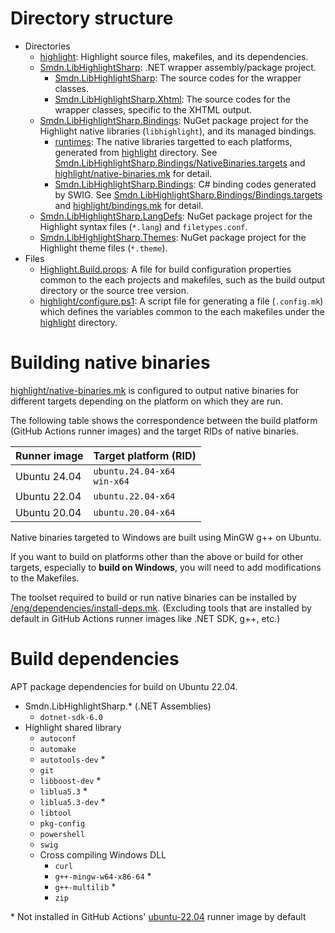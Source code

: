 # Directory structure
- Directories
  - [highlight](./highlight/): Highlight source files, makefiles, and its dependencies.
  - [Smdn.LibHighlightSharp](./Smdn.LibHighlightSharp/): .NET wrapper assembly/package project.
    - [Smdn.LibHighlightSharp](./Smdn.LibHighlightSharp/Smdn.LibHighlightSharp/): The source codes for the wrapper classes.
    - [Smdn.LibHighlightSharp.Xhtml](./Smdn.LibHighlightSharp/Smdn.LibHighlightSharp.Xhtml/): The source codes for the wrapper classes, specific to the XHTML output.
  - [Smdn.LibHighlightSharp.Bindings](./Smdn.LibHighlightSharp.Bindings/): NuGet package project for the Highlight native libraries (`libhighlight`), and its managed bindings.
    - [runtimes](./Smdn.LibHighlightSharp.Bindings/runtimes/): The native libraries targetted to each platforms, generated from [highlight](./highlight/) directory. See [Smdn.LibHighlightSharp.Bindings/NativeBinaries.targets](./Smdn.LibHighlightSharp.Bindings/NativeBinaries.targets) and [highlight/native-binaries.mk](./highlight/native-binaries.mk) for detail.
    - [Smdn.LibHighlightSharp.Bindings](./Smdn.LibHighlightSharp.Bindings/Smdn.LibHighlightSharp.Bindings/): C# binding codes generated by SWIG. See [Smdn.LibHighlightSharp.Bindings/Bindings.targets](./Smdn.LibHighlightSharp.Bindings/Bindings.targets) and [highlight/bindings.mk](./highlight/bindings.mk) for detail.
  - [Smdn.LibHighlightSharp.LangDefs](./Smdn.LibHighlightSharp.LangDefs/): NuGet package project for the Highlight syntax files (`*.lang`) and `filetypes.conf`.
  - [Smdn.LibHighlightSharp.Themes](./Smdn.LibHighlightSharp.Themes/): NuGet package project for the Highlight theme files (`*.theme`).
- Files
  - [Highlight.Build.props](./Highlight.Build.props): A file for build configuration properties common to the each projects and makefiles, such as the build output directory or the source tree version.
  - [highlight/configure.ps1](./highlight/configure.ps1): A script file for generating a file (`.config.mk`) which defines the variables common to the each makefiles under the [highlight](./highlight/) directory.

# Building native binaries
[highlight/native-binaries.mk](./highlight/native-binaries.mk) is configured to output native binaries for different targets depending on the platform on which they are run.

The following table shows the correspondence between the build platform (GitHub Actions runner images) and the target RIDs of native binaries.

|Runner image|Target platform (RID)|
|-|-|
|Ubuntu 24.04|`ubuntu.24.04-x64`<br/>`win-x64`|
|Ubuntu 22.04|`ubuntu.22.04-x64`|
|Ubuntu 20.04|`ubuntu.20.04-x64`|

Native binaries targeted to Windows are built using MinGW g++ on Ubuntu.

If you want to build on platforms other than the above or build for other targets, especially to **build on Windows**, you will need to add modifications to the Makefiles.

The toolset required to build or run native binaries can be installed by [/eng/dependencies/install-deps.mk](../eng/dependencies/install-deps.mk). (Excluding tools that are installed by default in GitHub Actions runner images like .NET SDK, g++, etc.)

# Build dependencies
APT package dependencies for build on Ubuntu 22.04.

- Smdn.LibHighlightSharp.* (.NET Assemblies)
  - `dotnet-sdk-6.0`
- Highlight shared library
  - `autoconf`
  - `automake`
  - `autotools-dev` *
  - `git`
  - `libboost-dev` *
  - `liblua5.3` *
  - `liblua5.3-dev` *
  - `libtool`
  - `pkg-config`
  - `powershell`
  - `swig`
  - Cross compiling Windows DLL
    - `curl`
    - `g++-mingw-w64-x86-64` *
    - `g++-multilib` *
    - `zip`

\* Not installed in GitHub Actions' [ubuntu-22.04](https://github.com/actions/runner-images/blob/main/images/linux/Ubuntu2204-Readme.md) runner image by default

